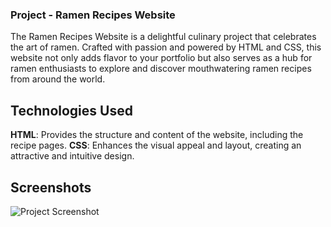 ### Project - Ramen Recipes Website

The Ramen Recipes Website is a delightful culinary project that celebrates the art of ramen. Crafted with passion and powered by HTML and CSS, this website not only adds flavor to your portfolio but also serves as a hub for ramen enthusiasts to explore and discover mouthwatering ramen recipes from around the world.

## Technologies Used

**HTML**: Provides the structure and content of the website, including the recipe pages.
**CSS**: Enhances the visual appeal and layout, creating an attractive and intuitive design.


## Screenshots

![Project Screenshot](screenshot.png)
